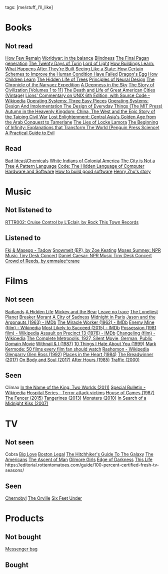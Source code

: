tags: [me/stuff_I'll_like]
# Books

## Not read
[How Few Remain](https://en.wikipedia.org/wiki/How_Few_Remain)
[Worldwar: in the balance](https://en.wikipedia.org/wiki/Worldwar:_In_the_Balance)
[Blindness](https://en.wikipedia.org/wiki/Blindness_\(novel\))
[The Final Pagan generation](https://www.amazon.com/dp/0520283708/)
[The Twenty Days of Turin](https://lareviewofbooks.org/article/foul-small-minded-deities-giorgio-de-maria/)
[Lord of Light](https://en.wikipedia.org/wiki/Lord_of_Light)
[How Buildings Learn: What Happens After They're Built](https://www.amazon.co.uk/dp/0140139966)
[Seeing Like a State: How Certain Schemes to Improve the Human Condition Have Failed](https://www.amazon.co.uk/dp/0300078153)
[Dragon's Egg](https://en.wikipedia.org/wiki/Dragon%27s_Egg)
[How Children Learn](https://www.amazon.co.uk/How-Children-Learn-Penguin-Education/dp/0140136002/ref=sr_1_8?keywords=john+holt&qid=1558201331&s=gateway&sr=8-8)
[The Hidden Life of Trees](https://www.amazon.co.uk/dp/B06XKH957H/ref=dp-kindle-redirect?_encoding=UTF8&btkr=1)
[Principles of Neural Design](https://www.amazon.com/Principles-Neural-Design-MIT-Press-ebook/dp/B00YBF4GGE)
[The Chronicle of the Narvaez Expedition](https://www.amazon.co.uk/Chronicle-Narvaez-Expedition-Penguin-Classics/dp/0142437077)
[A Deepness in the Sky](https://en.wikipedia.org/wiki/A_Deepness_in_the_Sky#Background)
[The Story of Civilization \[Volumes 1 to 11\]](https://www.amazon.com/Story-Civilization-Volumes-Hardcover-1963-1975/dp/B000OEA066/ref=sr_1_1?keywords=The+Story+of+Civilization&qid=1556057082&s=gateway&sr=8-1)
[The Death and Life of Great American Cities (Vintage)](https://www.amazon.co.uk/Death-Great-American-Cities-Vintage/dp/067974195X)
[Lions' Commentary on UNIX 6th Edition, with Source Code - Wikipedia](https://en.wikipedia.org/wiki/Lions%27_Commentary_on_UNIX_6th_Edition)
[Operating Systems: Three Easy Pieces](http://pages.cs.wisc.edu/%7Eremzi/OSTEP/)
[Operating Systems: Design And Implementation ](https://www.amazon.co.uk/dp/9332550514)
[The Design of Everyday Things (The MIT Press)](https://www.amazon.co.uk/Design-Everyday-Things-MIT-Press/dp/0262525674)
[Autumn in the Heavenly Kingdom: China, The West and the Epic Story of the Taiping Civil War](https://www.amazon.co.uk/Autumn-Heavenly-Kingdom-China-Taiping-ebook/dp/B0084E0DLU/ref=sr_1_1?s=books&ie=UTF8&qid=1536880056&sr=1-1&keywords=autumn+in+the+heavenly+kingdom)
[Lost Enlightenment: Central Asia's Golden Age from the Arab Conquest to Tamerlane](https://www.amazon.co.uk/Lost-Enlightenment-Central-Conquest-Tamerlane/dp/0691165858)
[The Lies of Locke Lamora](https://www.amazon.co.uk/Lies-Locke-Lamora-Scott-Lynch/dp/0575079754)
[The Beginning of Infinity: Explanations that Transform The World (Penguin Press Science)](https://www.amazon.co.uk/dp/B004TRQAP4/ref=dp-kindle-redirect?_encoding=UTF8&btkr=1)
[A Practical Guide to Evil](https://practicalguidetoevil.wordpress.com/2015/03/25/prologue/)

## Read
[Bad Ideas\\Chemicals](https://www.amazon.co.uk/Bad-Ideas-Chemicals-Lloyd-Markham/dp/1912109689)
[White Indians of Colonial America](https://amstudy.hku.hk/staff/kjohnson/PDF/engl56_kj_axtell_whiteindians.pdf)
[The City is Not a Tree](https://www.patternlanguage.com/archive/cityisnotatree.html)
[A Pattern Language](https://en.wikipedia.org/wiki/A_Pattern_Language)
[Code: The Hidden Language of Computer Hardware and Software](https://www.amazon.co.uk/Code-Language-Computer-Hardware-Software/dp/0735611319)
[How to build good software](https://www.csc.gov.sg/articles/how-to-build-good-software)
[Henry Zhu's story](https://github.com/customer-stories/hzoo)

# Music

## Not listened to
[RTTR002: Cruise Control by L'Eclair, by Rock This Town Records](https://rockthistownrecords.bandcamp.com/album/rttr002-cruise-control-by-leclair)

## Listened to
[Fkj & Masego - Tadow](https://www.youtube.com/watch?v=hC8CH0Z3L54)
[Snowmelt (EP), by Zoe Keating](https://music.zoekeating.com/album/snowmelt-ep)
[Moses Sumney: NPR Music Tiny Desk Concert](https://www.youtube.com/watch?v=C4-0Q8W8Nb0)
[Daniel Caesar: NPR Music Tiny Desk Concert](https://www.youtube.com/watch?v=PBKa-AAy_vo)
[Crowd of Reeds, by emmalee^crane](https://emmaleecrane.com/album/crowd-of-reeds)

# Films

## Not seen
[Badlands](https://en.wikipedia.org/wiki/Badlands_\(film\))
[A Hidden Life](https://en.wikipedia.org/wiki/A_Hidden_Life_\(2019_film\))
[Mickey and the Bear](https://en.wikipedia.org/wiki/Mickey_and_the_Bear)
[Leave no trace](https://en.wikipedia.org/wiki/Leave_No_Trace_\(film\))
[The Loneliest Planet](https://en.wikipedia.org/wiki/The_Loneliest_Planet)
[Breaker Morant](https://en.m.wikipedia.org/wiki/Breaker_Morant_\(film\))
[A City of Sadness](https://en.wikipedia.org/wiki/A_City_of_Sadness)
[Midnight in Paris](https://en.m.wikipedia.org/wiki/Midnight_in_Paris)
[Jason and the Argonauts (1963) - IMDb](https://www.imdb.com/title/tt0057197/)
[The Miracle Worker (1962) - IMDb](https://www.imdb.com/title/tt0056241/)
[Enemy Mine (film) - Wikipedia](https://en.wikipedia.org/wiki/Enemy_Mine_(film))
[Most Likely to Succeed (2015) - IMDb](https://www.imdb.com/title/tt4267108/)
[Possession (1981 film) - Wikipedia](https://en.wikipedia.org/wiki/Possession_(1981_film))
[Assault on Precinct 13 (1976) - IMDb](https://www.imdb.com/title/tt0074156/)
[Changeling (film) - Wikipedia](https://en.wikipedia.org/wiki/Changeling_(film))
[The Complete Metropolis, 1927, Silent Movie, German, Public Domain Movie](https://www.youtube.com/watch?v=-I9FD21k7Cs)
[Withnail & I (1987)](https://www.imdb.com/title/tt0094336/)
[10 Things I Hate About You (1999)](https://www.imdb.com/title/tt0147800/)
[Mark Kermode: 50 films every film fan should watch](https://www.bfi.org.uk/news-opinion/news-bfi/lists/mark-kermode-50-films-every-film-fan-should-watch)
[Rashomon - Wikipedia](https://en.wikipedia.org/wiki/Rashomon)
[Glengarry Glen Ross (1992)](https://www.imdb.com/title/tt0104348/)
[Places in the Heart (1984)](https://www.imdb.com/title/tt0087921/)
[The Breadwinner (2017)](https://www.imdb.com/title/tt3901826/)
[On Body and Soul (2017)](https://www.imdb.com/title/tt5607714/)
[After Hours (1985)](https://www.imdb.com/title/tt0088680/)
[Traffic (2000)](https://www.imdb.com/title/tt0181865/)

## Seen
Climax
[In the Name of the King: Two Worlds (2011)](https://topeuropix.net/mov/in-the-name-of-the-king-two-worlds-online-free-hd-with-subtitles-europix)
[Special Bulletin - Wikipedia](https://en.wikipedia.org/wiki/Special_Bulletin)
[Hospital Series - Terror attack victims](https://www.youtube.com/watch?v=0pjUNZSajuE)
[House of Games (1987)](https://www.imdb.com/title/tt0093223/)
[The Fencer (2015)](https://www.imdb.com/title/tt2534634)
[Tangerines (2013)](https://www.imdb.com/title/tt2991224/)
[Monsters (2010)](https://www.imdb.com/title/tt1470827/)
[In Search of a Midnight Kiss (2007)](https://www.imdb.com/title/tt0989000/)


# TV

## Not seen
Cobra
[Big Love](https://en.wikipedia.org/wiki/Big_Love)
[Boston Legal](https://en.m.wikipedia.org/wiki/Boston_Legal)
[The Hitchhiker's Guide To The Galaxy](https://www.amazon.co.uk/dp/B00005OCTS/)
[The Americans](https://www.imdb.com/title/tt2149175/)
[The Ascent of Man](https://www.imdb.com/title/tt0069733/)
[Gilmore Girls](https://www.imdb.com/title/tt0238784/)
[Edge of Darkness](https://en.wikipedia.org/wiki/Edge_of_Darkness)
[This Life](https://en.wikipedia.org/wiki/This_Life_\(1996_TV_series\))
https://editorial.rottentomatoes.com/guide/100-percent-certified-fresh-tv-seasons/

## Seen
[Chernobyl](https://www.imdb.com/title/tt7366338/)
[The Orville](https://www.imdb.com/title/tt5691552/)
[Six Feet Under](https://www.imdb.com/title/tt0248654/)

# Products

## Not bought
[Messenger bag](https://www.amazon.co.uk/dp/B01LW9KTX4/)

## Bought
